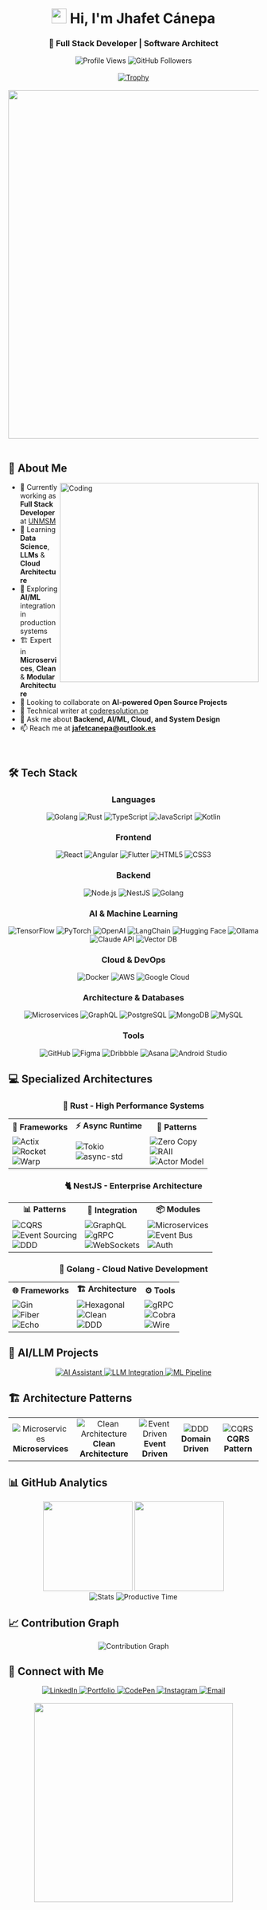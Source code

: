 <div align="center">
  <h1>
    <img src="https://media.giphy.com/media/hvRJCLFzcasrR4ia7z/giphy.gif" width="30px"/> 
    Hi, I'm Jhafet Cánepa
  </h1>
  <h3>🚀 Full Stack Developer | Software Architect</h3>
</div>

<div align="center">
  <img src="https://komarev.com/ghpvc/?username=jafcn09&label=Profile%20views&color=0891b2&style=for-the-badge" alt="Profile Views" />
  <img src="https://img.shields.io/github/followers/jafcn09?label=Followers&style=for-the-badge&color=0891b2" alt="GitHub Followers" />
</div>

<br/>

<div align="center">
  <a href="https://github.com/ryo-ma/github-profile-trophy">
    <img src="https://github-profile-trophy.vercel.app/?username=jafcn09&theme=nord&column=7&margin-w=15&margin-h=15&no-frame=true" alt="Trophy" />
  </a>
</div>

<br/>

<div align="center">
  <img src="https://user-images.githubusercontent.com/74038190/212284100-561aa473-3905-4a80-b561-0d28506553ee.gif" width="700" />
</div>

<br/>

## 🚀 About Me

<img align="right" alt="Coding" width="400" src="https://user-images.githubusercontent.com/74038190/229223263-cf2e4b07-2615-4f87-9c38-e37600f8381a.gif">

- 🔭 Currently working as **Full Stack Developer** at [UNMSM](https://unmsm.edu.pe/)
- 🌱 Learning **Data Science**, **LLMs** & **Cloud Architecture**
- 🤖 Exploring **AI/ML** integration in production systems
- 🏗️ Expert in **Microservices**, **Clean** & **Modular Architecture**
- 👯 Looking to collaborate on **AI-powered Open Source Projects**
- 📝 Technical writer at [coderesolution.pe](https://coderesolution.pe)
- 💬 Ask me about **Backend, AI/ML, Cloud, and System Design**
- 📫 Reach me at **jafetcanepa@outlook.es**

<br clear="right"/>

## 🛠️ Tech Stack

<div align="center">

### Languages
<p>
  <img src="https://img.shields.io/badge/Go-00ADD8?style=for-the-badge&logo=go&logoColor=white" alt="Golang" />
  <img src="https://img.shields.io/badge/Rust-000000?style=for-the-badge&logo=rust&logoColor=white" alt="Rust" />
  <img src="https://img.shields.io/badge/TypeScript-007ACC?style=for-the-badge&logo=typescript&logoColor=white" alt="TypeScript" />
  <img src="https://img.shields.io/badge/JavaScript-F7DF1E?style=for-the-badge&logo=javascript&logoColor=black" alt="JavaScript" />
  <img src="https://img.shields.io/badge/Kotlin-7F52FF?style=for-the-badge&logo=kotlin&logoColor=white" alt="Kotlin" />
</p>

### Frontend
<p>
  <img src="https://img.shields.io/badge/React-20232A?style=for-the-badge&logo=react&logoColor=61DAFB" alt="React" />
  <img src="https://img.shields.io/badge/Angular-DD0031?style=for-the-badge&logo=angular&logoColor=white" alt="Angular" />
  <img src="https://img.shields.io/badge/Flutter-02569B?style=for-the-badge&logo=flutter&logoColor=white" alt="Flutter" />
  <img src="https://img.shields.io/badge/HTML5-E34C26?style=for-the-badge&logo=html5&logoColor=white" alt="HTML5" />
  <img src="https://img.shields.io/badge/CSS3-1572B6?style=for-the-badge&logo=css3&logoColor=white" alt="CSS3" />
</p>

### Backend
<p>
  <img src="https://img.shields.io/badge/Node.js-43853D?style=for-the-badge&logo=node.js&logoColor=white" alt="Node.js" />
  <img src="https://img.shields.io/badge/NestJS-E0234E?style=for-the-badge&logo=nestjs&logoColor=white" alt="NestJS" />
    <img src="https://img.shields.io/badge/Go-00ADD8?style=for-the-badge&logo=go&logoColor=white" alt="Golang" />
</p>

### AI & Machine Learning
<p>
  <img src="https://img.shields.io/badge/TensorFlow-FF6F00?style=for-the-badge&logo=tensorflow&logoColor=white" alt="TensorFlow" />
  <img src="https://img.shields.io/badge/PyTorch-EE4C2C?style=for-the-badge&logo=pytorch&logoColor=white" alt="PyTorch" />
  <img src="https://img.shields.io/badge/OpenAI-412991?style=for-the-badge&logo=openai&logoColor=white" alt="OpenAI" />
  <img src="https://img.shields.io/badge/LangChain-1C3C3C?style=for-the-badge&logo=langchain&logoColor=white" alt="LangChain" />
  <img src="https://img.shields.io/badge/Hugging_Face-FFD21E?style=for-the-badge&logo=huggingface&logoColor=black" alt="Hugging Face" />
  <img src="https://img.shields.io/badge/Ollama-000000?style=for-the-badge&logo=ollama&logoColor=white" alt="Ollama" />
  <img src="https://img.shields.io/badge/Claude_API-6B46C1?style=for-the-badge&logo=anthropic&logoColor=white" alt="Claude API" />
  <img src="https://img.shields.io/badge/Vector_DB-FF6B6B?style=for-the-badge&logo=pinecone&logoColor=white" alt="Vector DB" />
</p>

### Cloud & DevOps
<p>
  <img src="https://img.shields.io/badge/Docker-2496ED?style=for-the-badge&logo=docker&logoColor=white" alt="Docker" />
  <img src="https://img.shields.io/badge/AWS-232F3E?style=for-the-badge&logo=amazon-aws&logoColor=white" alt="AWS" />
  <img src="https://img.shields.io/badge/Google_Cloud-4285F4?style=for-the-badge&logo=google-cloud&logoColor=white" alt="Google Cloud" />
</p>

### Architecture & Databases
<p>
  <img src="https://img.shields.io/badge/Microservices-FF6B6B?style=for-the-badge&logo=apache&logoColor=white" alt="Microservices" />
  <img src="https://img.shields.io/badge/GraphQL-E10098?style=for-the-badge&logo=graphql&logoColor=white" alt="GraphQL" />
  <img src="https://img.shields.io/badge/PostgreSQL-316192?style=for-the-badge&logo=postgresql&logoColor=white" alt="PostgreSQL" />
  <img src="https://img.shields.io/badge/MongoDB-4EA94B?style=for-the-badge&logo=mongodb&logoColor=white" alt="MongoDB" />
  <img src="https://img.shields.io/badge/MySQL-005C84?style=for-the-badge&logo=mysql&logoColor=white" alt="MySQL" />
</p>

### Tools
<p>
  <img src="https://img.shields.io/badge/GitHub-100000?style=for-the-badge&logo=github&logoColor=white" alt="GitHub" />
  <img src="https://img.shields.io/badge/Figma-F24E1E?style=for-the-badge&logo=figma&logoColor=white" alt="Figma" />
  <img src="https://img.shields.io/badge/Dribbble-EA4C89?style=for-the-badge&logo=dribbble&logoColor=white" alt="Dribbble" />
  <img src="https://img.shields.io/badge/Asana-273347?style=for-the-badge&logo=asana&logoColor=white" alt="Asana" />
  <img src="https://img.shields.io/badge/Android_Studio-3DDC84?style=for-the-badge&logo=android-studio&logoColor=white" alt="Android Studio" />
</p>

</div>

## 💻 Specialized Architectures

<div align="center">

### 🦀 Rust - High Performance Systems
<table>
  <tr>
    <td align="center"><b>🚀 Frameworks</b></td>
    <td align="center"><b>⚡ Async Runtime</b></td>
    <td align="center"><b>🔧 Patterns</b></td>
  </tr>
  <tr>
    <td>
      <img src="https://img.shields.io/badge/Actix_Web-000000?style=flat-square&logo=rust&logoColor=white" alt="Actix" /><br/>
      <img src="https://img.shields.io/badge/Rocket-D33847?style=flat-square&logo=rust&logoColor=white" alt="Rocket" /><br/>
      <img src="https://img.shields.io/badge/Warp-4285F4?style=flat-square&logo=rust&logoColor=white" alt="Warp" />
    </td>
    <td>
      <img src="https://img.shields.io/badge/Tokio-FF6B6B?style=flat-square&logo=rust&logoColor=white" alt="Tokio" /><br/>
      <img src="https://img.shields.io/badge/async_std-00ADD8?style=flat-square&logo=rust&logoColor=white" alt="async-std" />
    </td>
    <td>
      <img src="https://img.shields.io/badge/Zero_Copy-E10098?style=flat-square&logo=rust&logoColor=white" alt="Zero Copy" /><br/>
      <img src="https://img.shields.io/badge/RAII-6B46C1?style=flat-square&logo=rust&logoColor=white" alt="RAII" /><br/>
      <img src="https://img.shields.io/badge/Actor_Model-FF6F00?style=flat-square&logo=rust&logoColor=white" alt="Actor Model" />
    </td>
  </tr>
</table>

### 🐈 NestJS - Enterprise Architecture
<table>
  <tr>
    <td align="center"><b>📊 Patterns</b></td>
    <td align="center"><b>🔌 Integration</b></td>
    <td align="center"><b>📦 Modules</b></td>
  </tr>
  <tr>
    <td>
      <img src="https://img.shields.io/badge/CQRS-E0234E?style=flat-square&logo=nestjs&logoColor=white" alt="CQRS" /><br/>
      <img src="https://img.shields.io/badge/Event_Sourcing-E0234E?style=flat-square&logo=nestjs&logoColor=white" alt="Event Sourcing" /><br/>
      <img src="https://img.shields.io/badge/DDD-E0234E?style=flat-square&logo=nestjs&logoColor=white" alt="DDD" />
    </td>
    <td>
      <img src="https://img.shields.io/badge/GraphQL-E10098?style=flat-square&logo=graphql&logoColor=white" alt="GraphQL" /><br/>
      <img src="https://img.shields.io/badge/gRPC-00ADD8?style=flat-square&logo=grpc&logoColor=white" alt="gRPC" /><br/>
      <img src="https://img.shields.io/badge/WebSockets-FF6B6B?style=flat-square&logo=socket.io&logoColor=white" alt="WebSockets" />
    </td>
    <td>
      <img src="https://img.shields.io/badge/Microservices-4285F4?style=flat-square&logo=nestjs&logoColor=white" alt="Microservices" /><br/>
      <img src="https://img.shields.io/badge/Event_Bus-6B46C1?style=flat-square&logo=apache-kafka&logoColor=white" alt="Event Bus" /><br/>
      <img src="https://img.shields.io/badge/Auth_Module-FF6F00?style=flat-square&logo=auth0&logoColor=white" alt="Auth" />
    </td>
  </tr>
</table>

### 🐹 Golang - Cloud Native Development
<table>
  <tr>
    <td align="center"><b>🌐 Frameworks</b></td>
    <td align="center"><b>🏗️ Architecture</b></td>
    <td align="center"><b>⚙️ Tools</b></td>
  </tr>
  <tr>
    <td>
      <img src="https://img.shields.io/badge/Gin-00ADD8?style=flat-square&logo=go&logoColor=white" alt="Gin" /><br/>
      <img src="https://img.shields.io/badge/Fiber-00ADD8?style=flat-square&logo=go&logoColor=white" alt="Fiber" /><br/>
      <img src="https://img.shields.io/badge/Echo-00ADD8?style=flat-square&logo=go&logoColor=white" alt="Echo" />
    </td>
    <td>
      <img src="https://img.shields.io/badge/Hexagonal-4285F4?style=flat-square&logo=go&logoColor=white" alt="Hexagonal" /><br/>
      <img src="https://img.shields.io/badge/Clean_Arch-E10098?style=flat-square&logo=go&logoColor=white" alt="Clean" /><br/>
      <img src="https://img.shields.io/badge/DDD-6B46C1?style=flat-square&logo=go&logoColor=white" alt="DDD" />
    </td>
    <td>
      <img src="https://img.shields.io/badge/gRPC-FF6B6B?style=flat-square&logo=grpc&logoColor=white" alt="gRPC" /><br/>
      <img src="https://img.shields.io/badge/Cobra_CLI-FF6F00?style=flat-square&logo=go&logoColor=white" alt="Cobra" /><br/>
      <img src="https://img.shields.io/badge/Wire_DI-00ADD8?style=flat-square&logo=go&logoColor=white" alt="Wire" />
    </td>
  </tr>
</table>

</div>

## 🤖 AI/LLM Projects

<div align="center">
  <a href="#">
    <img src="https://img.shields.io/badge/🤖_AI_Assistant-Microservices_Architecture-00ADD8?style=for-the-badge" alt="AI Assistant" />
  </a>
  <a href="#">
    <img src="https://img.shields.io/badge/🧠_LLM_Integration-Production_Ready-FF6B6B?style=for-the-badge" alt="LLM Integration" />
  </a>
  <a href="#">
    <img src="https://img.shields.io/badge/📊_ML_Pipeline-Scalable_System-4285F4?style=for-the-badge" alt="ML Pipeline" />
  </a>
</div>

## 🏗️ Architecture Patterns

<div align="center">
  <table>
    <tr>
      <td align="center">
        <img src="https://img.shields.io/badge/Microservices-FF6B6B?style=flat-square&logo=apache&logoColor=white" alt="Microservices" /><br/>
        <b>Microservices</b>
      </td>
      <td align="center">
        <img src="https://img.shields.io/badge/Clean_Architecture-4285F4?style=flat-square&logo=clean&logoColor=white" alt="Clean Architecture" /><br/>
        <b>Clean Architecture</b>
      </td>
      <td align="center">
        <img src="https://img.shields.io/badge/Event_Driven-00ADD8?style=flat-square&logo=apache-kafka&logoColor=white" alt="Event Driven" /><br/>
        <b>Event Driven</b>
      </td>
      <td align="center">
        <img src="https://img.shields.io/badge/DDD-E10098?style=flat-square&logo=domain&logoColor=white" alt="DDD" /><br/>
        <b>Domain Driven</b>
      </td>
      <td align="center">
        <img src="https://img.shields.io/badge/CQRS-FF6F00?style=flat-square&logo=cqrs&logoColor=white" alt="CQRS" /><br/>
        <b>CQRS Pattern</b>
      </td>
    </tr>
  </table>
</div>

## 📊 GitHub Analytics

<div align="center">
  <img height="180em" src="https://github-readme-stats-eight-theta.vercel.app/api?username=jafcn09&show_icons=true&theme=tokyonight&include_all_commits=true&count_private=true&hide_border=true"/>
  <img height="180em" src="https://github-readme-stats-eight-theta.vercel.app/api/top-langs/?username=jafcn09&layout=compact&langs_count=8&theme=tokyonight&hide_border=true"/>
</div>


<div align="center">
  <img src="https://github-profile-summary-cards.vercel.app/api/cards/stats?username=jafcn09&theme=tokyonight" alt="Stats" />
  <img src="https://github-profile-summary-cards.vercel.app/api/cards/productive-time?username=jafcn09&theme=tokyonight" alt="Productive Time" />
</div>

## 📈 Contribution Graph

<div align="center">
  <img src="https://github-readme-activity-graph.vercel.app/graph?username=jafcn09&theme=tokyo-night&hide_border=true&area=true" alt="Contribution Graph" />
</div>

## 🤝 Connect with Me

<div align="center">
  <a href="https://linkedin.com/in/jafetcanepa" target="_blank">
    <img src="https://img.shields.io/badge/LinkedIn-0077B5?style=for-the-badge&logo=linkedin&logoColor=white" alt="LinkedIn" />
  </a>
  <a href="https://jafcn09.github.io/blog/" target="_blank">
    <img src="https://img.shields.io/badge/Portfolio-FF5722?style=for-the-badge&logo=google-chrome&logoColor=white" alt="Portfolio" />
  </a>
  <a href="https://codepen.io/jafcn09" target="_blank">
    <img src="https://img.shields.io/badge/CodePen-000000?style=for-the-badge&logo=codepen&logoColor=white" alt="CodePen" />
  </a>
  <a href="https://instagram.com/devepcam" target="_blank">
    <img src="https://img.shields.io/badge/Instagram-E4405F?style=for-the-badge&logo=instagram&logoColor=white" alt="Instagram" />
  </a>
  <a href="mailto:jafetcanepa@outlook.es">
    <img src="https://img.shields.io/badge/Email-0078D4?style=for-the-badge&logo=microsoft-outlook&logoColor=white" alt="Email" />
  </a>
</div>

<br/>

<div align="center">
  <img src="https://user-images.githubusercontent.com/74038190/212284115-f47cd8ff-2ffb-4b04-b5bf-4d1c14c0247f.gif" width="400" />
</div>

